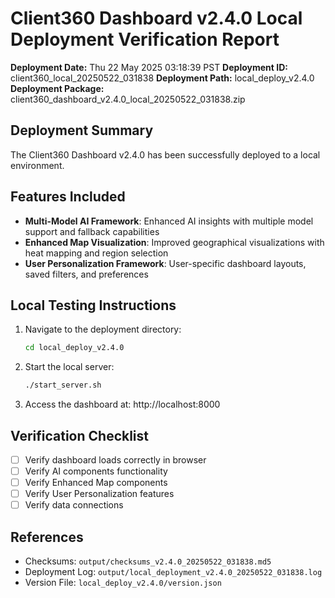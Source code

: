 # Client360 Dashboard v2.4.0 Local Deployment Verification Report

**Deployment Date:** Thu 22 May 2025 03:18:39 PST
**Deployment ID:** client360_local_20250522_031838
**Deployment Path:** local_deploy_v2.4.0
**Deployment Package:** client360_dashboard_v2.4.0_local_20250522_031838.zip

## Deployment Summary

The Client360 Dashboard v2.4.0 has been successfully deployed to a local environment.

## Features Included

- **Multi-Model AI Framework**: Enhanced AI insights with multiple model support and fallback capabilities
- **Enhanced Map Visualization**: Improved geographical visualizations with heat mapping and region selection
- **User Personalization Framework**: User-specific dashboard layouts, saved filters, and preferences

## Local Testing Instructions

1. Navigate to the deployment directory:
   ```bash
   cd local_deploy_v2.4.0
   ```

2. Start the local server:
   ```bash
   ./start_server.sh
   ```

3. Access the dashboard at:
   http://localhost:8000

## Verification Checklist

- [ ] Verify dashboard loads correctly in browser
- [ ] Verify AI components functionality
- [ ] Verify Enhanced Map components
- [ ] Verify User Personalization features
- [ ] Verify data connections

## References

- Checksums: `output/checksums_v2.4.0_20250522_031838.md5`
- Deployment Log: `output/local_deployment_v2.4.0_20250522_031838.log`
- Version File: `local_deploy_v2.4.0/version.json`
